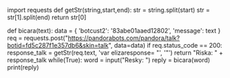 import requests
def getStr(string,start,end):
	str = string.split(start)
	str = str[1].split(end)
	return str[0]

def bicara(text):
    data = {
        'botcust2': '83abe01aaed12802',
        'message': text
    }
    req = requests.post("https://pandorabots.com/pandora/talk?botid=fd5c287f1e357db6&skin=talk", data=data)
    if req.status_code == 200:
        response_talk = getStr(req.text, 'var elizaresponse= "', '"')
        return "Riska: " + response_talk
while(True):
    word = input("Resky: ")
    reply = bicara(word)
    print(reply)
